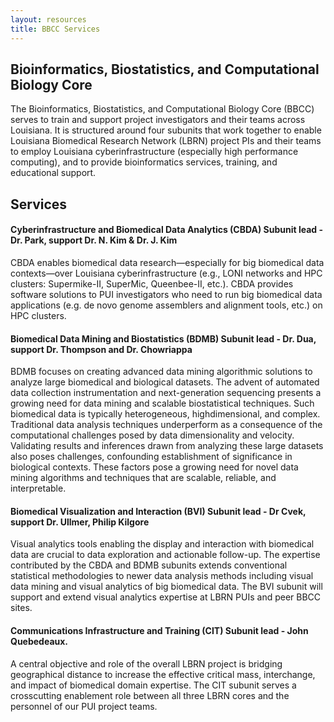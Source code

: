 ```yaml
---
layout: resources
title: BBCC Services
---
```


## Bioinformatics, Biostatistics, and Computational Biology Core

The Bioinformatics, Biostatistics, and Computational Biology Core (BBCC) serves to train and support project investigators and their teams across Louisiana. It is structured around four subunits that work together to enable Louisiana Biomedical Research Network (LBRN) project PIs and their teams to employ Louisiana cyberinfrastructure (especially high performance computing), and to provide bioinformatics services, training, and educational support.

## Services

#### Cyberinfrastructure and Biomedical Data Analytics (CBDA) Subunit lead - Dr. Park, support Dr. N. Kim & Dr. J. Kim

CBDA enables biomedical data research—especially for big biomedical data contexts—over Louisiana cyberinfrastructure (e.g., LONI networks and HPC clusters: Supermike-II, SuperMic, Queenbee-II, etc.). CBDA provides software solutions to PUI investigators who need to run big biomedical data applications (e.g. de novo genome assemblers and alignment tools, etc.) on HPC clusters.

#### Biomedical Data Mining and Biostatistics (BDMB) Subunit lead - Dr. Dua, support Dr. Thompson and Dr. Chowriappa

BDMB focuses on creating advanced data mining algorithmic solutions to analyze large biomedical and biological datasets. The advent of automated data collection instrumentation and next-generation sequencing presents a growing need for data mining and scalable biostatistical techniques. Such biomedical data is typically heterogeneous, highdimensional, and complex. Traditional data analysis techniques underperform as a consequence of the computational challenges posed by data dimensionality and velocity. Validating results and inferences drawn from analyzing these large datasets also poses challenges, confounding establishment of significance in biological contexts. These factors pose a growing need for novel data mining algorithms and techniques that are scalable, reliable, and interpretable.

#### Biomedical Visualization and Interaction (BVI) Subunit lead - Dr Cvek, support Dr. Ullmer, Philip Kilgore

Visual analytics tools enabling the display and interaction with biomedical data are crucial to data exploration and actionable follow-up. The expertise contributed by the CBDA and BDMB subunits extends conventional statistical methodologies to newer data analysis methods including visual data mining and visual analytics of big biomedical data. The BVI subunit will support and extend visual analytics expertise at LBRN PUIs and peer BBCC sites.

#### Communications Infrastructure and Training (CIT) Subunit lead - John Quebedeaux.

A central objective and role of the overall LBRN project is bridging geographical distance to increase the effective critical mass, interchange, and impact of biomedical domain expertise. The CIT subunit serves a crosscutting enablement role between all three LBRN cores and the personnel of our PUI project teams.
